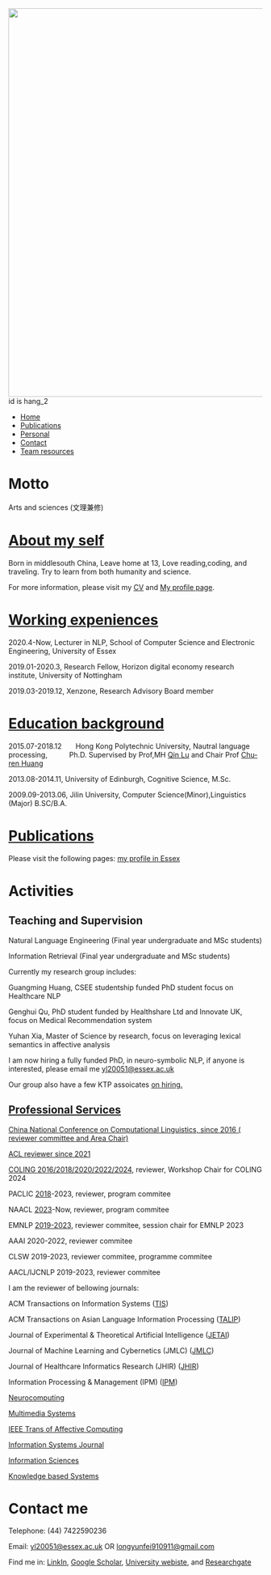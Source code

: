 <img src="http://yunfeilongpoly.github.io/WeChat Image_20210313165242.jpg" widht="1024" height="768"/>
<div id="time1"> id is hang_2 </div>
<script>            
setInterval("document.getElementById('time1').innerHTML = new Date().toLocaleString();", 1000);
</script>

<nav class="navbar navbar-inverse navbar-fixed-top">
    <div id="navbar" class="collapse navbar-collapse">
      <ul class="nav navbar-nav">
        <li class="active"><a href="index.html">Home</a></li>
        <li><a href="publications.html">Publications</a></li>     
        <li><a href="personalprofile.html">Personal</a></li> 
        <li><a href="index.html">Contact</a></li>  
        <li><a href="Team_resource.html">Team resources</a></li>  
      </ul>
  </div>
</nav>

<h1> Motto </h1>
Arts and sciences  (文理兼修)

<h1><a href="personalprofile.html">About my self</a></h1>
Born in middlesouth China, Leave home at 13, Love reading,coding, and traveling. Try to learn from both humanity and science.

For more information, please visit my <a href="https://github.com/yunfeilongpoly/yunfeilongpoly.github.io/blob/master/Research%20CV%20YUNFEI%20LONG%20201910.pdf">CV</a> and <a href="personalprofile.html">My profile page</a>. 

<h1> <a href="personalprofile.html">Working expeniences</a></h1>
2020.4-Now,            Lecturer in NLP, School of Computer Science and Electronic Engineering, University of Essex

2019.01-2020.3,        Research Fellow, Horizon digital economy research institute, University of Nottingham 

2019.03-2019.12,       Xenzone, Research Advisory Board member

<h1> <a href="personalprofile.html">Education background</a></h1>

2015.07-2018.12	        Hong Kong Polytechnic University,	Nautral language processing,	            Ph.D.       Supervised by Prof,MH <a href="http://www4.comp.polyu.edu.hk/~csluqin/">Qin Lu</a> and Chair Prof <a href="http://www.cbs.polyu.edu.hk/staff-en/churen-huang.php?&output=p">Chu-ren Huang</a> 

2013.08-2014.11, 	University of Edinburgh,	            Cognitive Science,	            M.Sc.

2009.09-2013.06, 	Jilin University,                     Computer Science(Minor),Linguistics (Major)	         B.SC/B.A.



<h1><a href="publications.html">Publications</a></h1>
Please visit the following pages: <a href="https://www.essex.ac.uk/people/longy19108/yunfei-long">my profile in Essex</a>

<h1>Activities</h1>

<h2>Teaching and Supervision</h2>

Natural Language Engineering (Final year undergraduate and MSc students)

Information Retrieval (Final year undergraduate and MSc students)

Currently my research group includes:

Guangming Huang, CSEE studentship funded PhD student focus on Healthcare NLP

Genghui Qu, PhD student funded by Healthshare Ltd and Innovate UK, focus on Medical Recommendation system

Yuhan Xia, Master of Science by research, focus on leveraging lexical semantics in affective analysis


I am now hiring a fully funded PhD, in neuro-symbolic NLP, if anyone is interested, please email me yl20051@essex.ac.uk

Our group also have a few KTP assoicates <a href="https://www1.essex.ac.uk/vacancies/categories.aspx?jobtype=all"> on hiring.


<h2>Professional Services</h2>
China National Conference on Computational Linguistics, since 2016 (<a href="http://cips-cl.org/static/CCL2022/index.html"> reviewer committee and Area Chair)

ACL reviewer since 2021
    
COLING <a href="https://lrec-coling-2024.lrec-conf.org/">2016/2018/2020/2022/2024</a>, reviewer, Workshop Chair for COLING 2024 

PACLIC <a href="http://www.cbs.polyu.edu.hk/2018paclic/">2018</a>-2023, reviewer, program commitee

NAACL <a href="https://2024.naacl.org/">2023</a>-Now, reviewer, program commitee

EMNLP <a href="https://www.emnlp-ijcnlp2019.org/">2019-2023</a>, reviewer commitee, session chair for EMNLP 2023

AAAI 2020-2022, reviewer commitee

CLSW 2019-2023, reviewer commitee, programme commitee

AACL/IJCNLP 2019-2023, reviewer commitee

I am the reviewer of bellowing journals:

ACM Transactions on Information Systems (<a href="https://dl.acm.org/journal/tois">TIS</a>)
    
ACM Transactions on Asian Language Information Processing (<a href="https://dl.acm.org/citation.cfm?id=J820">TALIP</a>)

Journal of Experimental & Theoretical Artificial Intelligence (<a href="https://www.tandfonline.com/toc/teta20/current">JETAI</a>)
    
Journal of Machine Learning and Cybernetics (JMLC) (<a href="https://www.springer.com/journal/13042">JMLC</a>)
    
Journal of Healthcare Informatics Research (JHIR) (<a href="https://www.springer.com/journal/41666/contact-the-journal">JHIR</a>)
    
Information Processing & Management (IPM) (<a href="https://www.sciencedirect.com/journal/information-processing-and-management">IPM</a>)
    
<a href="https://www.journals.elsevier.com/neurocomputing"> Neurocomputing </a>

<a href="https://www.springer.com/journal/530"> Multimedia Systems </a>

<a href="https://ieeexplore.ieee.org/xpl/RecentIssue.jsp?punumber=5165369"> IEEE Trans of Affective Computing </a>

<a href="https://onlinelibrary.wiley.com/journal/13652575"> Information Systems Journal </a>

<a href="https://www.sciencedirect.com/journal/information-sciences"> Information Sciences </a>

<a href="https://www.sciencedirect.com/journal/knowledge-based-systems"> Knowledge based Systems </a>

<h1>Contact me</h1>
Telephone: (44) 7422590236

Email: <a href="mailto:yl20051@essex.ac.uk">yl20051@essex.ac.uk</a> OR <a href="mailto:longyunfei910911@gmail.com">longyunfei910911@gmail.com</a>  

Find me in: <a href="https://www.linkedin.com/in/yunfei-long-3342b08a/">LinkIn</a>, <a href="https://scholar.google.com.hk/citations?user=2gKA6BUAAAAJ&hl=en">Google Scholar</a>, <a href="https://www.essex.ac.uk/people/longy19108/yunfei-long">University webiste</a>, and <a href="https://www.researchgate.net/profile/Yunfei_Long4">Researchgate</a>
